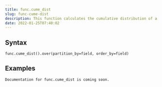 ```yaml
---
title: func.cume_dist
slug: func-cume-dist
description: This function calculates the cumulative distribution of a value within a group of values
date: 2022-01-25T07:40:02
---
```



## Syntax



```
func.cume_dist().over(partition_by=field, order_by=field)
```


## Examples



```
Documentation for func.cume_dist is coming soon.
```
